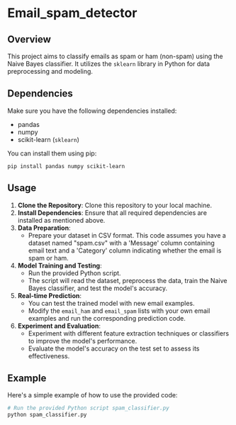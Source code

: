 # Email_spam_detector

## Overview
This project aims to classify emails as spam or ham (non-spam) using the Naive Bayes classifier. It utilizes the `sklearn` library in Python for data preprocessing and modeling.

## Dependencies
Make sure you have the following dependencies installed:
- pandas
- numpy
- scikit-learn (`sklearn`)

You can install them using pip:
```
pip install pandas numpy scikit-learn
```

## Usage
1. **Clone the Repository**: Clone this repository to your local machine.
2. **Install Dependencies**: Ensure that all required dependencies are installed as mentioned above.
3. **Data Preparation**: 
   - Prepare your dataset in CSV format. This code assumes you have a dataset named "spam.csv" with a 'Message' column containing email text and a 'Category' column indicating whether the email is spam or ham.
4. **Model Training and Testing**:
   - Run the provided Python script.
   - The script will read the dataset, preprocess the data, train the Naive Bayes classifier, and test the model's accuracy.
5. **Real-time Prediction**:
   - You can test the trained model with new email examples.
   - Modify the `email_ham` and `email_spam` lists with your own email examples and run the corresponding prediction code.
6. **Experiment and Evaluation**:
   - Experiment with different feature extraction techniques or classifiers to improve the model's performance.
   - Evaluate the model's accuracy on the test set to assess its effectiveness.

## Example
Here's a simple example of how to use the provided code:

```bash
# Run the provided Python script spam_classifier.py
python spam_classifier.py
```

